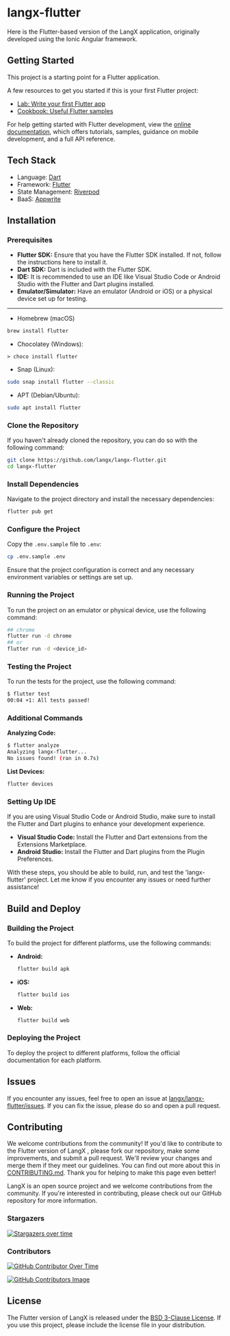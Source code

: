 # langx-flutter

Here is the Flutter-based version of the LangX application, originally developed using the Ionic Angular framework.

## Getting Started

This project is a starting point for a Flutter application.

A few resources to get you started if this is your first Flutter project:

- [Lab: Write your first Flutter app](https://docs.flutter.dev/get-started/codelab)
- [Cookbook: Useful Flutter samples](https://docs.flutter.dev/cookbook)

For help getting started with Flutter development, view the
[online documentation](https://docs.flutter.dev/), which offers tutorials,
samples, guidance on mobile development, and a full API reference.

## Tech Stack

- Language: [Dart](https://dart.dev/)
- Framework: [Flutter](https://flutter.dev/)
- State Management: [Riverpod](https://riverpod.dev/)
- BaaS: [Appwrite](https://appwrite.io/)

## Installation

### Prerequisites

- **Flutter SDK:** Ensure that you have the Flutter SDK installed. If not, follow the instructions here to install it.
- **Dart SDK:** Dart is included with the Flutter SDK.
- **IDE:** It is recommended to use an IDE like Visual Studio Code or Android Studio with the Flutter and Dart plugins installed.
- **Emulator/Simulator:** Have an emulator (Android or iOS) or a physical device set up for testing.

---

- Homebrew (macOS)

```sh
brew install flutter
```

- Chocolatey (Windows):

```choco
> choco install flutter
```

- Snap (Linux):

```sh
sudo snap install flutter --classic
```

- APT (Debian/Ubuntu):

```sh
sudo apt install flutter
```

### Clone the Repository

If you haven't already cloned the repository, you can do so with the following command:

```bash
git clone https://github.com/langx/langx-flutter.git
cd langx-flutter
```

### Install Dependencies

Navigate to the project directory and install the necessary dependencies:

```bash
flutter pub get
```

### Configure the Project

Copy the `.env.sample` file to `.env`:

```bash
cp .env.sample .env
```

Ensure that the project configuration is correct and any necessary environment variables or settings are set up.

### Running the Project

To run the project on an emulator or physical device, use the following command:

```bash
## chrome
flutter run -d chrome
## or
flutter run -d <device_id>
```

### Testing the Project

To run the tests for the project, use the following command:

```bash
$ flutter test
00:04 +1: All tests passed!
```

### Additional Commands

**Analyzing Code:**

```sh
$ flutter analyze
Analyzing langx-flutter...
No issues found! (ran in 0.7s)
```

**List Devices:**

```sh
flutter devices
```

### Setting Up IDE

If you are using Visual Studio Code or Android Studio, make sure to install the Flutter and Dart plugins to enhance your development experience.

- **Visual Studio Code:** Install the Flutter and Dart extensions from the Extensions Marketplace.
- **Android Studio:** Install the Flutter and Dart plugins from the Plugin Preferences.

With these steps, you should be able to build, run, and test the 'langx-flutter' project. Let me know if you encounter any issues or need further assistance!

## Build and Deploy

### Building the Project

To build the project for different platforms, use the following commands:

- **Android:**

  ```bash
  flutter build apk
  ```

- **iOS:**

  ```bash
  flutter build ios
  ```

- **Web:**

  ```bash
  flutter build web
  ```

### Deploying the Project

To deploy the project to different platforms, follow the official documentation for each platform.

## Issues

If you encounter any issues, feel free to open an issue at [langx/langx-flutter/issues](https://github.com/langx/langx-flutter/issues). If you can fix the issue, please do so and open a pull request.

## Contributing

We welcome contributions from the community! If you'd like to contribute to the Flutter version of LangX , please fork our repository, make some improvements, and submit a pull request. We'll review your changes and merge them if they meet our guidelines. You can find out more about this in [CONTRIBUTING.md](./CONTRIBUTING.md). Thank you for helping to make this page even better!

LangX is an open source project and we welcome contributions from the community. If you're interested in contributing, please check out our GitHub repository for more information.

### Stargazers

[![Stargazers over time](https://starchart.cc/langx/langx-flutter.svg?variant=adaptive)](https://starchart.cc/langx/langx-flutter)

### Contributors

[![GitHub Contributor Over Time](https://contributor-overtime-api.git-contributor.com/contributors-svg?chart=contributorOverTime&repo=langx/langx-flutter)](https://git-contributor.com?chart=contributorOverTime&repo=langx/langx-flutter)

[![GitHub Contributors Image](https://contrib.rocks/image?repo=langx/langx-flutter)](https://github.com/langx/langx-flutter/graphs/contributors)

## License

The Flutter version of LangX is released under the [BSD 3-Clause License](./LICENSE). If you use this project, please include the license file in your distribution.
